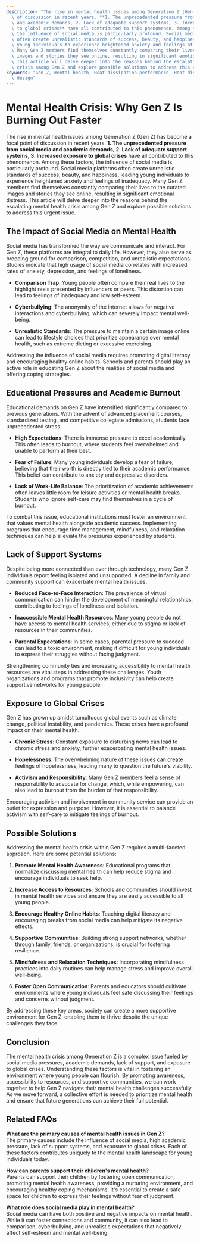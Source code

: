 ```yaml
---
description: "The rise in mental health issues among Generation Z (Gen Z) has become a focal point\
  \ of discussion in recent years. **1. The unprecedented pressure from social media\
  \ and academic demands, 2. Lack of adequate support systems, 3. Increased exposure\
  \ to global crises** have all contributed to this phenomenon. Among these factors,\
  \ the influence of social media is particularly profound. Social media platforms\
  \ often create unrealistic standards of success, beauty, and happiness, leading\
  \ young individuals to experience heightened anxiety and feelings of inadequacy.\
  \ Many Gen Z members find themselves constantly comparing their lives to the curated\
  \ images and stories they see online, resulting in significant emotional distress.\
  \ This article will delve deeper into the reasons behind the escalating mental health\
  \ crisis among Gen Z and explore possible solutions to address this urgent issue."
keywords: "Gen Z, mental health, Heat dissipation performance, Heat dissipation optimization\
  \ design"
---
```

# Mental Health Crisis: Why Gen Z Is Burning Out Faster

The rise in mental health issues among Generation Z (Gen Z) has become a focal point of discussion in recent years. **1. The unprecedented pressure from social media and academic demands, 2. Lack of adequate support systems, 3. Increased exposure to global crises** have all contributed to this phenomenon. Among these factors, the influence of social media is particularly profound. Social media platforms often create unrealistic standards of success, beauty, and happiness, leading young individuals to experience heightened anxiety and feelings of inadequacy. Many Gen Z members find themselves constantly comparing their lives to the curated images and stories they see online, resulting in significant emotional distress. This article will delve deeper into the reasons behind the escalating mental health crisis among Gen Z and explore possible solutions to address this urgent issue.

## The Impact of Social Media on Mental Health 

Social media has transformed the way we communicate and interact. For Gen Z, these platforms are integral to daily life. However, they also serve as breeding ground for comparison, competition, and unrealistic expectations. Studies indicate that high usage of social media correlates with increased rates of anxiety, depression, and feelings of loneliness.

- **Comparison Trap**: Young people often compare their real lives to the highlight reels presented by influencers or peers. This distortion can lead to feelings of inadequacy and low self-esteem.
  
- **Cyberbullying**: The anonymity of the internet allows for negative interactions and cyberbullying, which can severely impact mental well-being.

- **Unrealistic Standards**: The pressure to maintain a certain image online can lead to lifestyle choices that prioritize appearance over mental health, such as extreme dieting or excessive exercising.

Addressing the influence of social media requires promoting digital literacy and encouraging healthy online habits. Schools and parents should play an active role in educating Gen Z about the realities of social media and offering coping strategies.

## Educational Pressures and Academic Burnout

Educational demands on Gen Z have intensified significantly compared to previous generations. With the advent of advanced placement courses, standardized testing, and competitive collegiate admissions, students face unprecedented stress.

- **High Expectations**: There is immense pressure to excel academically. This often leads to burnout, where students feel overwhelmed and unable to perform at their best.

- **Fear of Failure**: Many young individuals develop a fear of failure, believing that their worth is directly tied to their academic performance. This belief can contribute to anxiety and depressive disorders.

- **Lack of Work-Life Balance**: The prioritization of academic achievements often leaves little room for leisure activities or mental health breaks. Students who ignore self-care may find themselves in a cycle of burnout.

To combat this issue, educational institutions must foster an environment that values mental health alongside academic success. Implementing programs that encourage time management, mindfulness, and relaxation techniques can help alleviate the pressures experienced by students.

## Lack of Support Systems

Despite being more connected than ever through technology, many Gen Z individuals report feeling isolated and unsupported. A decline in family and community support can exacerbate mental health issues.

- **Reduced Face-to-Face Interaction**: The prevalence of virtual communication can hinder the development of meaningful relationships, contributing to feelings of loneliness and isolation.

- **Inaccessible Mental Health Resources**: Many young people do not have access to mental health services, either due to stigma or lack of resources in their communities. 

- **Parental Expectations**: In some cases, parental pressure to succeed can lead to a toxic environment, making it difficult for young individuals to express their struggles without facing judgment.

Strengthening community ties and increasing accessibility to mental health resources are vital steps in addressing these challenges. Youth organizations and programs that promote inclusivity can help create supportive networks for young people.

## Exposure to Global Crises

Gen Z has grown up amidst tumultuous global events such as climate change, political instability, and pandemics. These crises have a profound impact on their mental health.

- **Chronic Stress**: Constant exposure to disturbing news can lead to chronic stress and anxiety, further exacerbating mental health issues.

- **Hopelessness**: The overwhelming nature of these issues can create feelings of hopelessness, leading many to question the future's viability.

- **Activism and Responsibility**: Many Gen Z members feel a sense of responsibility to advocate for change, which, while empowering, can also lead to burnout from the burden of that responsibility.

Encouraging activism and involvement in community service can provide an outlet for expression and purpose. However, it is essential to balance activism with self-care to mitigate feelings of burnout.

## Possible Solutions

Addressing the mental health crisis within Gen Z requires a multi-faceted approach. Here are some potential solutions:

1. **Promote Mental Health Awareness**: Educational programs that normalize discussing mental health can help reduce stigma and encourage individuals to seek help.

2. **Increase Access to Resources**: Schools and communities should invest in mental health services and ensure they are easily accessible to all young people.

3. **Encourage Healthy Online Habits**: Teaching digital literacy and encouraging breaks from social media can help mitigate its negative effects.

4. **Supportive Communities**: Building strong support networks, whether through family, friends, or organizations, is crucial for fostering resilience.

5. **Mindfulness and Relaxation Techniques**: Incorporating mindfulness practices into daily routines can help manage stress and improve overall well-being.

6. **Foster Open Communication**: Parents and educators should cultivate environments where young individuals feel safe discussing their feelings and concerns without judgment.

By addressing these key areas, society can create a more supportive environment for Gen Z, enabling them to thrive despite the unique challenges they face.

## Conclusion

The mental health crisis among Generation Z is a complex issue fueled by social media pressures, academic demands, lack of support, and exposure to global crises. Understanding these factors is vital in fostering an environment where young people can flourish. By promoting awareness, accessibility to resources, and supportive communities, we can work together to help Gen Z navigate their mental health challenges successfully. As we move forward, a collective effort is needed to prioritize mental health and ensure that future generations can achieve their full potential.

## Related FAQs

**What are the primary causes of mental health issues in Gen Z?**  
The primary causes include the influence of social media, high academic pressure, lack of support systems, and exposure to global crises. Each of these factors contributes uniquely to the mental health landscape for young individuals today.

**How can parents support their children's mental health?**  
Parents can support their children by fostering open communication, promoting mental health awareness, providing a nurturing environment, and encouraging healthy coping mechanisms. It's essential to create a safe space for children to express their feelings without fear of judgment.

**What role does social media play in mental health?**  
Social media can have both positive and negative impacts on mental health. While it can foster connections and community, it can also lead to comparison, cyberbullying, and unrealistic expectations that negatively affect self-esteem and mental well-being.
